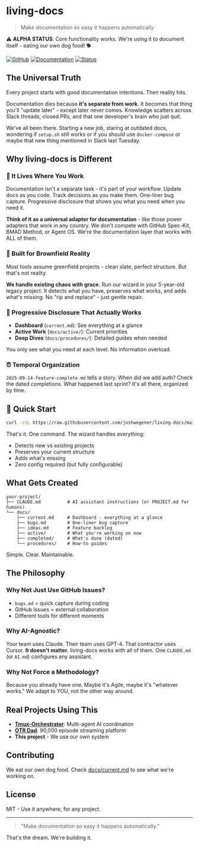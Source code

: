# living-docs

> Make documentation so easy it happens automatically

⚠️ **ALPHA STATUS**: Core functionality works. We're using it to document itself - eating our own dog food! 🐕

[![GitHub](https://img.shields.io/github/license/joshwegener/living-docs)](LICENSE)
[![Documentation](https://img.shields.io/badge/docs-living-brightgreen)](docs/current.md)
[![Status](https://img.shields.io/badge/status-alpha-orange)](docs/current.md)

## The Universal Truth

Every project starts with good documentation intentions. Then reality hits.

Documentation dies because **it's separate from work**. It becomes that thing you'll "update later" - except later never comes. Knowledge scatters across Slack threads, closed PRs, and that one developer's brain who just quit.

We've all been there. Starting a new job, staring at outdated docs, wondering if `setup.sh` still works or if you should use `docker-compose` or maybe that new thing mentioned in Slack last Tuesday.

## Why living-docs is Different

### 📍 It Lives Where You Work
Documentation isn't a separate task - it's part of your workflow. Update docs as you code. Track decisions as you make them. One-liner bug capture. Progressive disclosure that shows you what you need when you need it.

**Think of it as a universal adapter for documentation** - like those power adapters that work in any country. We don't compete with GitHub Spec-Kit, BMAD Method, or Agent OS. We're the documentation layer that works with ALL of them.

### 🔧 Built for Brownfield Reality
Most tools assume greenfield projects - clean slate, perfect structure. But that's not reality.

**We handle existing chaos with grace.** Run our wizard in your 5-year-old legacy project. It detects what you have, preserves what works, and adds what's missing. No "rip and replace" - just gentle repair.

### 🧠 Progressive Disclosure That Actually Works
- **Dashboard** (`current.md`): See everything at a glance
- **Active Work** (`docs/active/`): Current priorities
- **Deep Dives** (`docs/procedures/`): Detailed guides when needed

You only see what you need at each level. No information overload.

### ⏰ Temporal Organization
`2025-09-14-feature-complete.md` tells a story. When did we add auth? Check the dated completions. What happened last sprint? It's all there, organized by time.

## 🚀 Quick Start

```bash
curl -sSL https://raw.githubusercontent.com/joshwegener/living-docs/main/wizard.sh | bash
```

That's it. One command. The wizard handles everything:
- Detects new vs existing projects
- Preserves your current structure
- Adds what's missing
- Zero config required (but fully configurable)

## What Gets Created

```
your-project/
├── CLAUDE.md          # AI assistant instructions (or PROJECT.md for humans)
└── docs/
    ├── current.md     # Dashboard - everything at a glance
    ├── bugs.md        # One-liner bug capture
    ├── ideas.md       # Feature backlog
    ├── active/        # What you're working on now
    ├── completed/     # What's done (dated)
    └── procedures/    # How-to guides
```

Simple. Clear. Maintainable.

## The Philosophy

### Why Not Just Use GitHub Issues?
- `bugs.md` = quick capture during coding
- GitHub Issues = external collaboration
- Different tools for different moments

### Why AI-Agnostic?
Your team uses Claude. Their team uses GPT-4. That contractor uses Cursor. **It doesn't matter.** living-docs works with all of them. One `CLAUDE.md` (or `AI.md`) configures any assistant.

### Why Not Force a Methodology?
Because you already have one. Maybe it's Agile, maybe it's "whatever works." We adapt to YOU, not the other way around.

## Real Projects Using This

- **[Tmux-Orchestrator](https://github.com/your/tmux-orchestrator)**: Multi-agent AI coordination
- **[OTR Dad](https://github.com/your/otr-dad)**: 90,000 episode streaming platform
- **This project** - We use our own system

## Contributing

We eat our own dog food. Check [docs/current.md](docs/current.md) to see what we're working on.

## License

MIT - Use it anywhere, for any project.

---

> "Make documentation so easy it happens automatically."

That's the dream. We're building it.